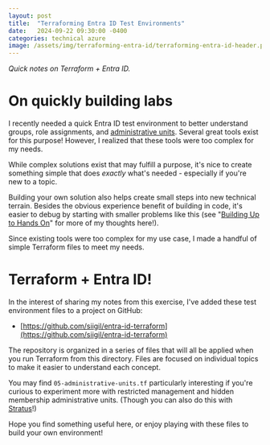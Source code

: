 ```yaml
---
layout: post
title:  "Terraforming Entra ID Test Environments"
date:   2024-09-22 09:30:00 -0400
categories: technical azure
image: /assets/img/terraforming-entra-id/terraforming-entra-id-header.png
---
```


*Quick notes on Terraform + Entra ID.*

# On quickly building labs
I recently needed a quick Entra ID test environment to better understand groups, role assignments, and [administrative units](https://securitylabs.datadoghq.com/articles/abusing-entra-id-administrative-units/). Several great tools exist for this purpose! However, I realized that these tools were too complex for my needs.

While complex solutions exist that may fulfill a purpose, it's nice to create something simple that does *exactly* what's needed - especially if you're new to a topic.

Building your own solution also helps create small steps into new technical terrain. Besides the obvious experience benefit of building in code, it's easier to debug by starting with smaller problems like this (see "[Building Up to Hands On](https://kknowl.es/posts/hands-on/#technique-3-projects)" for more of my thoughts here!).

Since existing tools were too complex for my use case, I made a handful of simple Terraform files to meet my needs.

# Terraform + Entra ID!
In the interest of sharing my notes from this exercise, I've added these test environment files to a project on GitHub:
- [https://github.com/siigil/entra-id-terraform](https://github.com/siigil/entra-id-terraform)

The repository is organized in a series of files that will all be applied when you run Terraform from this directory. Files are focused on individual topics to make it easier to understand each concept.

You may find `05-administrative-units.tf` particularly interesting if you're curious to experiment more with restricted management and hidden membership administrative units. (Though you can also do this with [Stratus](https://stratus-red-team.cloud/attack-techniques/entra-id/)!)

Hope you find something useful here, or enjoy playing with these files to build your own environment!